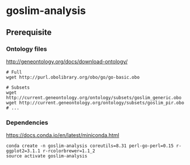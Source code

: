 # goslim-analysis

## Prerequisite
### Ontology files
http://geneontology.org/docs/download-ontology/

```
# Full
wget http://purl.obolibrary.org/obo/go/go-basic.obo

# Subsets
wget http://current.geneontology.org/ontology/subsets/goslim_generic.obo
wget http://current.geneontology.org/ontology/subsets/goslim_pir.obo
# ...
```

### Dependencies

https://docs.conda.io/en/latest/miniconda.html
```
conda create -n goslim-analysis coreutils=8.31 perl-go-perl=0.15 r-ggplot2=3.1.1 r-rcolorbrewer=1.1_2
source activate goslim-analysis
```